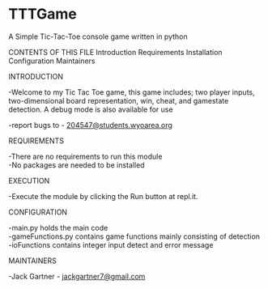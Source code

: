 # TTTGame
A Simple Tic-Tac-Toe console game written in python

CONTENTS OF THIS FILE
Introduction
Requirements
Installation
Configuration
Maintainers

INTRODUCTION

-Welcome to my Tic Tac Toe game, this game includes; two player inputs, two-dimensional board representation, win, cheat, and gamestate detection. A debug mode
is also available for use

-report bugs to - 204547@students.wyoarea.org

REQUIREMENTS

-There are no requirements to run this module  
-No packages are needed to be installed

EXECUTION

-Execute the module by clicking the Run button at repl.it.

CONFIGURATION

-main.py holds the main code  
-gameFunctions.py contains game functions mainly consisting of detection  
-ioFunctions contains integer input detect and error message  

MAINTAINERS

-Jack Gartner - jackgartner7@gmail.com

